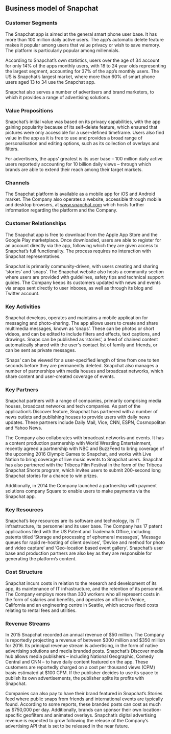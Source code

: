 Business model of Snapchat
--------------------------

 ### Customer Segments

 The Snapchat app is aimed at the general smart phone user base. It has more than 100 million daily active users. The app’s automatic delete feature makes it popular among users that value privacy or wish to save memory. The platform is particularly popular among millennials.

 According to Snapchat’s own statistics, users over the age of 34 account for only 14% of the apps monthly users, with 18 to 24 year olds representing the largest segment, accounting for 37% of the app’s monthly users. The US is Snapchat’s largest market, where more than 60% of smart phone users aged 13 to 34 use the Snapchat app.

 Snapchat also serves a number of advertisers and brand marketers, to which it provides a range of advertising solutions.

 ### Value Propositions

 Snapchat’s initial value was based on its privacy capabilities, with the app gaining popularity because of its self-delete feature, which ensured that pictures were only accessible for a user-defined timeframe. Users also find value in the app as it is free to use and provides a broad range of personalisation and editing options, such as its collection of overlays and filters.

 For advertisers, the apps’ greatest is its user base – 100 million daily active users reportedly accounting for 10 billion daily views – through which brands are able to extend their reach among their target markets.

 ### Channels

 The Snapchat platform is available as a mobile app for iOS and Android market. The Company also operates a website, accessible through mobile and desktop browsers, at www.snapchat.com which hosts further information regarding the platform and the Company.

 ### Customer Relationships

 The Snapchat app is free to download from the Apple App Store and the Google Play marketplace. Once downloaded, users are able to register for an account directly via the app, following which they are given access to Snapchat’s full functionality. The process requires no interaction with Snapchat representatives.

 Snapchat is primarily community-driven, with users creating and sharing ‘stories’ and ‘snaps’. The Snapchat website also hosts a community section where users are provided with guidelines, safety tips and technical support guides. The Company keeps its customers updated with news and events via snaps sent directly to user inboxes, as well as through its blog and Twitter account.

 ### Key Activities

 Snapchat develops, operates and maintains a mobile application for messaging and photo-sharing. The app allows users to create and share multimedia messages, known as ‘snaps’. These can be photos or short videos, and can be edited to include filters and effects, text captions, and drawings. Snaps can be published as ‘stories’, a feed of chained content automatically shared with the user's contact list of family and friends, or can be sent as private messages.

 ‘Snaps’ can be viewed for a user-specified length of time from one to ten seconds before they are permanently deleted. Snapchat also manages a number of partnerships with media houses and broadcast networks, which share content and user-created coverage of events.

 ### Key Partners

 Snapchat partners with a range of companies, primarily comprising media houses, broadcast networks and tech companies. As part of the application’s Discover feature, Snapchat has partnered with a number of news outlets and publishing houses to provide users with daily news updates. These partners include Daily Mail, Vice, CNN, ESPN, Cosmopolitan and Yahoo News.

 The Company also collaborates with broadcast networks and events. It has a content production partnership with World Wrestling Entertainment, recently agreed a partnership with NBC and BuzzFeed to bring coverage of the upcoming 2016 Olympic Games to Snapchat, and works with Live Nation to bring coverage of live music events to Snapchat users. Snapchat has also partnered with the Tribeca Film Festival in the form of the Tribeca Snapchat Shorts program, which invites users to submit 200-second long Snapchat stories for a chance to win prizes.

 Additionally, in 2014 the Company launched a partnership with payment solutions company Square to enable users to make payments via the Snapchat app.

 ### Key Resources

 Snapchat’s key resources are its software and technology, its IT infrastructure, its personnel and its user base. The Company has 17 patent applications filed with the US Patent and Trademark Office, including patents titled ‘Storage and processing of ephemeral messages’, ‘Message queues for rapid re-hosting of client devices’, ‘Device and method for photo and video capture’ and ‘Geo-location based event gallery’. Snapchat’s user base and production partners are also key as they are responsible for generating the platform’s content.

 ### Cost Structure

 Snapchat incurs costs in relation to the research and development of its app, its maintenance of IT infrastructure, and the retention of its personnel. The Company employs more than 330 workers who all represent costs in the form of salaries and benefits, and operates an office in Venice, California and an engineering centre in Seattle, which accrue fixed costs relating to rental fees and utilities.

 ### Revenue Streams

 In 2015 Snapchat recorded an annual revenue of $50 million. The Company is reportedly projecting a revenue of between $300 million and $350 million for 2016. Its principal revenue stream is advertising, in the form of native advertising solutions and media branded posts. Snapchat’s Discover media hub allows media publishers – including National Geographic, Comedy Central and CNN – to have daily content featured on the app. These customers are reportedly charged on a cost per thousand views (CPM) basis estimated at $100 CPM. If the publisher decides to use its space to publish its own advertisements, the publisher splits its profits with Snapchat.

 Companies can also pay to have their brand featured in Snapchat’s Stories feed where public snaps from friends and international events are typically found. According to some reports, these branded posts can cost as much as $750,000 per day. Additionally, brands can sponsor their own location-specific geofilters and animated overlays. Snapchat’s digital advertising revenue is expected to grow following the release of the Company’s advertising API that is set to be released in the near future.